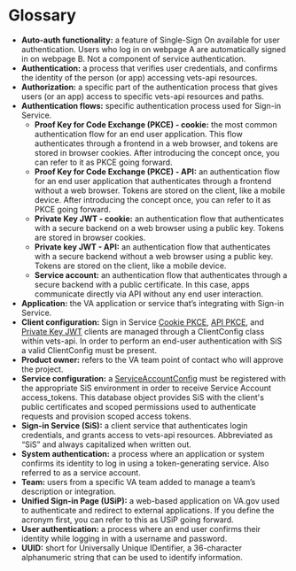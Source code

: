 # Glossary

- **Auto-auth functionality:** a feature of Single-Sign On available for user authentication. Users who log in on webpage A are automatically signed in on webpage B. Not a component of service authentication.
- **Authentication:** a process that verifies user credentials, and confirms the identity of the person (or app) accessing vets-api resources.
- **Authorization:** a specific part of the authentication process that gives users (or an app) access to specific vets-api resources and paths.
- **Authentication flows:** specific authentication process used for Sign-in Service.
    - **Proof Key for Code Exchange (PKCE) - cookie:** the most common authentication flow for an end user application. This flow authenticates through a frontend in a web browser, and tokens are stored in browser cookies. After introducing the concept once, you can refer to it as PKCE going forward.
    - **Proof Key for Code Exchange (PKCE) - API:** an authentication flow for an end user application that authenticates through a frontend without a web browser. Tokens are stored on the client, like a mobile device. After introducing the concept once, you can refer to it as PKCE going forward.
    - **Private Key JWT - cookie:** an authentication flow that authenticates with a secure backend on a web browser using a public key. Tokens are stored in browser cookies.
    - **Private key JWT - API:** an authentication flow that authenticates with a secure backend without a web browser using a public key. Tokens are stored on the client, like a mobile device.
    - **Service account:** an authentication flow that authenticates through a secure backend with a public certificate. In this case, apps communicate directly via API without any end user interaction.
- **Application:** the VA application or service that’s integrating with Sign-in Service.
- **Client configuration:** Sign in Service [Cookie PKCE](https://github.com/department-of-veterans-affairs/va.gov-team/blob/master/products/identity/Products/Sign-In%20Service/Engineering%20Docs/auth_flows/cookie_oauth.md), [API PKCE](https://github.com/department-of-veterans-affairs/va.gov-team/blob/master/products/identity/Products/Sign-In%20Service/Engineering%20Docs/auth_flows/api_oauth.md), and [Private Key JWT](https://github.com/department-of-veterans-affairs/va.gov-team/tree/master/products/identity/Products/Sign-In%20Service/Engineering%20Docs/auth_flows) clients are managed through a ClientConfig class within vets-api. In order to perform an end-user authentication with SiS a valid ClientConfig must be present.
- **Product owner:** refers to the VA team point of contact who will approve the project.
- **Service configuration:** a [ServiceAccountConfig](https://github.com/department-of-veterans-affairs/va.gov-team/blob/master/products/identity/Products/Sign-In%20Service/Engineering%20Docs/auth_flows/service_account.md) must be registered with the appropriate SiS environment in order to receive Service Account access_tokens. This database object provides SiS with the client's public certificates and scoped permissions used to authenticate requests and provision scoped access tokens.
- **Sign-in Service (SiS):** a client service that authenticates login credentials, and grants access to vets-api resources. Abbreviated as “SiS” and always capitalized when written out.
- **System authentication:** a process where an application or system confirms its identity to log in using a token-generating service. Also referred to as a service account.
- **Team:** users from a specific VA team added to manage a team’s description or integration.
- **Unified Sign-in Page (USiP):** a web-based application on VA.gov used to authenticate and redirect to external applications. If you define the acronym first, you can refer to this as USiP going forward.
- **User authentication:** a process where an end user confirms their identity while logging in with a username and password.
- **UUID:** short for Universally Unique IDentifier, a 36-character alphanumeric string that can be used to identify information.
